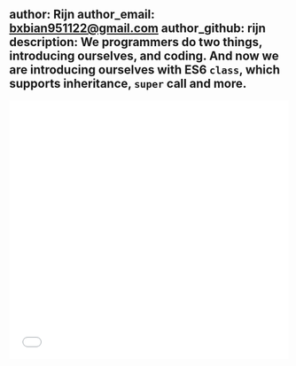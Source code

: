 author: Rijn
author_email: bxbian951122@gmail.com
author_github: rijn
description: We programmers do two things, introducing ourselves, and coding. And now we are introducing ourselves with ES6 `class`, which supports inheritance, `super` call and more.
---

<iframe height='467' scrolling='no' src='//codepen.io/tjwudi/embed/NqdmaX/?height=467&theme-id=15620&default-tab=js' frameborder='no' allowtransparency='true' allowfullscreen='true' style='width: 100%;'>See the Pen <a href='http://codepen.io/tjwudi/pen/NqdmaX/'>EPP.Classes</a> by John Wu (<a href='http://codepen.io/tjwudi'>@tjwudi</a>) on <a href='http://codepen.io'>CodePen</a>.
</iframe>